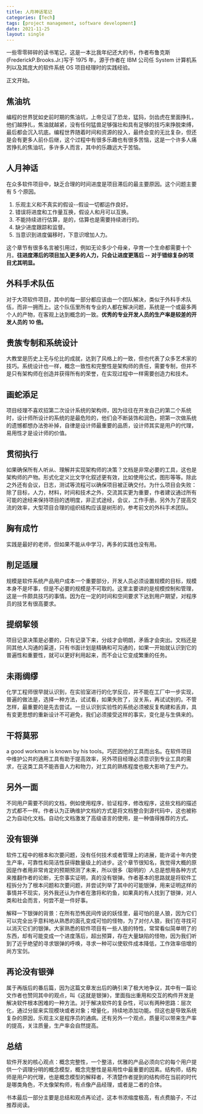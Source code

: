 ```yaml
---
title: 人月神话笔记
categories: [Tech]
tags: [project management, software development]
date: 2021-11-25
layout: single
---
```


一些零零碎碎的读书笔记，这是一本比我年纪还大的书，作者布鲁克斯(FrederickP.Brooks.Jr.)写于 1975 年，源于作者在 IBM 公司任 System 计算机系列以及其庞大的软件系统 OS 项目经理时的实践经验。

正文开始。

## 焦油坑

编程的世界犹如史前时期的焦油坑，上帝见证了恐龙，猛犸，剑齿虎在里面挣扎，他们越挣扎，焦油就越紧，没有任何猛兽足够强壮和具有足够的技巧来挣脱束缚，最后都会沉入坑底。编程世界随着时间和资源的投入，最终会变的无比复杂，但还是会有更多人前仆后继，这个过程中有很多乐趣也有很多苦恼，这是一个许多人痛苦挣扎的焦油坑，多许多人而言，其中的乐趣远大于苦恼。

## 人月神话

在众多软件项目中，缺乏合理的时间进度是项目滞后的最主要原因。这个问题主要有 5 个原因。

1. 乐观主义和不真实的假设--假设一切都运作良好。
2. 错误将进度和工作量互换，假设人和月可以互换。
3. 不能持续进行估算，是的，估算也是需要持续进行的。
4. 缺少进度跟踪和监督。
5. 当意识到进度偏移时，下意识增加人力。

这个章节有很多名言被引用过，例如无论多少个母亲，孕育一个生命都需要十个月。**往进度滞后的项目加入更多的人力，只会让进度更落后 -- 对于错综复杂的项目尤其明显。**

## 外科手术队伍

对于大项软件项目，其中的每一部分都应该由一个团队解决，类似于外科手术队伍，而非一拥而上。这个队伍里所有专业的人都在解决问题，系统是一个或最多两个人的产物，在客观上达到概念的一致。**优秀的专业开发人员的生产率是较差的开发人员的 10 倍。**

## 贵族专制和系统设计

大教堂是历史上无与伦比的成就，达到了风格上的一致，但也代表了众多艺术家的技巧。系统设计也一样，概念一致性和完整性是架构师的责任，需要专制，但并不是只有架构师在创造并获得所有的荣誉，在实现过程中一样需要创造力和技术。

## 画蛇添足

项目经理不喜欢招第二次设计系统的架构师，因为往往在开发自己的第二个系统时，设计师所设计的系统的是最危险的，他们会不断装饰和润色，把第一次做系统的遗憾都想办法弥补掉，自律是设计师最重要的品质，设计师其实是用户的代理，易用性才是设计师的价值。

## 贯彻执行

如果确保所有人听从、理解并实现架构师的决策？文档是非常必要的工具，这也是架构师的产物。形式化定义比文字化叙述更有效，比如使用公式，图形等等。除此之外还有会议，日志，测试等流程可以确保项目被正确交付。为什么项目会失败：除了目标，人力，材料，时间和技术之外，交流其实更为重要，作者建议通过所有可能的途经来保持项目的透明度，非正式途经，会议，工作手册。另外为了提高交流的效率，大型项目合理的组织结构应该是树形的，参考前文的外科手术团队。

## 胸有成竹

实践是最好的老师，但如果不能从中学习，再多的实践也没有用。

## 削足适履

规模是软件系统产品用户成本一个重要部分，开发人员必须设置规模的目标，规模本身不是坏事，但是不必要的规模是不可取的。这里主要讲的是规模控制和管理，这是一件颇具技巧的事情。因为在一定的时间和空间要求下达到用户期望，对程序员的技艺有很高要求。

## 提纲挈领

项目记录决策是必要的，只有记录下来，分歧才会明朗，矛盾才会突出。文档还是同其他人沟通的渠道，只有书面计划是精确和可沟通的，如果一开始就认识到它的普遍性和重要性，就可以更好利用起来，而不会让它变成繁重的任务。

## 未雨绸缪

化学工程师很早就认识到，在实验室进行的化学反应，并不能在工厂中一步实现，普遍的做法是，选择一种方法，试试看，如果失败了，没关系，再试试别的。不管怎样，最重要的是先去尝试。一旦认识到实验性的系统必须被反复构建和丢弃，具有变更思想的重新设计不可避免，我们必须接受这样的事实，变化是与生俱来的。

## 干将莫邪

a good workman is known by his tools。巧匠因他的工具而出名。在软件项目中维护公共的通用工具有助于提高效率，另外项目经理必须意识到专业工具的需求，在这类工具不能吝啬人力和物力，对工具的熟练程度也极大影响了生产力。

## 另外一面

不同用户需要不同的文档，例如使用程序，验证程序，修改程序，这些文档的描述方式都不一样。作者认为正确维护文档的方式是将文档整合到源代码中，这也被称之为自动化文档。自动化文档激发了高级语言的使用，是一种值得推荐的方式。

## 没有银弹

软件工程中的根本和次要问题，没有任何技术或者管理上的进展，能许诺十年内使生产率，可靠性和简洁性获得数量级上的进步。这个章节很知名，我觉得大概的原因是作者用非常肯定的预期预测了未来，所以很多（聪明的）人总是想用各种方式来推翻作者的论断，无奈事实证明，真的没有银弹。作者基本的思路就是将软件工程拆分为了根本问题和次要问题，并尝试列举了其中的可能银弹，用来证明这样的事情并不现实，另外我还认为作者在激将和钓鱼，如果真的有人找到了银弹，对人类和社会而言，何尝不是一件好事。

解释一下银弹的背景：在所有恐怖民间传说的妖怪里，最可怕的是人狼，因为它们可以完全出乎意料地从熟悉的面孔变成可怕的怪物，为了对付人狼，我们在寻找可以消灭它们的银弹。大家熟悉的软件项目有一些人狼的特性，常常看似简单明了的东西，却有可能变成一个进度落后，超出预算，存在大量缺陷的怪物，因为我们听到了近乎绝望的寻求银弹的呼唤，寻求一种可以使软件成本降低，工作效率倍增的尚方宝剑。

## 再论没有银弹

属于再版后的番后篇，因为这篇文章发出后的确引来了极大地争议，其中有一篇论文作者也赞同其中的观点，叫《这就是银弹》，里面指出重用和交互的构件开发是解决软件根本困难的一种方法。对于解决软件的复杂性，可以有两种思路：层次化，通过分层来实现模块或者对象；增量化，持续地添加功能。但这也是导致系统复杂的原因，乐观主义是程序员的通病。还有另外一个观点，质量可以带来生产率的提高，关注质量，生产率会自然提高。

## 总结

软件开发的核心观点：概念完整性，一个整洁，优雅的产品必须向它的每个用户提供一个调理分明的概念模型，概念完整性是易用性中最重要的因素。结构师，结构师是用户的代理，也是概念模型的解释者，不清楚作者提到的结构师在当前的时代是哪类角色，不太像架构师，有点像产品经理，或者是二者的合体。

书本最后一部分主要是总结和观点再论述，这本书浓缩度极高，有点费脑子，不过推荐阅读。
